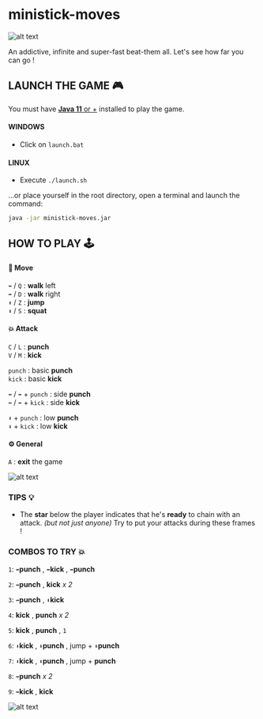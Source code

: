 # ministick-moves

![alt text](https://github.com/osef-art/osef-art.github.io/blob/main/assets/thumbnails/ministick2-clip-1.gif ":D")

An addictive, infinite and super-fast beat-them all.
Let's see how far you can go !

## LAUNCH THE GAME 🎮
You must have [**Java 11** or +](https://download.oracle.com/otn/java/jdk/13.0.2+8/d4173c853231432d94f001e99d882ca7/jdk-13.0.2_windows-x64_bin.exe)
installed to play the game.

#### WINDOWS
- Click on `launch.bat`

#### LINUX
- Execute `./launch.sh`

...or place yourself in the root directory,
open a terminal and launch the command:
```bash
java -jar ministick-moves.jar
```

## HOW TO PLAY 🕹

#### 🏃 Move
`⬅` / `Q` : **walk** left  
`➡` / `D` : **walk** right  
`⬆` / `Z` : **jump**  
`⬇` / `S` : **squat**


#### 💥 Attack

`C` / `L` : **punch**  
`V` / `M` : **kick**  

`punch` : basic **punch**  
`kick` : basic **kick**  

`⬅` / `➡` + `punch` : side **punch**  
`⬅` / `➡` + `kick` : side **kick** 

`⬇` + `punch` : low **punch**  
`⬇` + `kick` : low **kick**

#### ⚙ General 
`A` : **exit** the game

![alt text](https://github.com/osef-art/osef-art.github.io/blob/main/assets/thumbnails/ministick2-clip-2.gif ">:D")


### TIPS 💡

- The **star** below the player indicates that he's **ready** to chain with an attack. *(but not just anyone)*
Try to put your attacks during these frames !

### COMBOS TO TRY 💥

`1`: `➡`**punch** , `➡`**kick** , `➡`**punch**
  
`2`: `➡`**punch** , **kick** *x 2*
  
`3`: `➡`**punch** , `⬇`**kick** 

`4`: **kick** , **punch** *x 2*

`5`: **kick** , **punch** , `1`

`6`: `⬇`**kick** , `⬇`**punch** , jump + `⬇`**punch**

`7`: `⬇`**kick** , `⬇`**punch** , jump + **punch**

`8`: `➡`**punch** *x 2*

`9`: `➡`**kick** , **kick**


![alt text](https://github.com/osef-art/osef-art.github.io/blob/main/assets/thumbnails/ministick2-clip-3.gif "21 Combo !")
